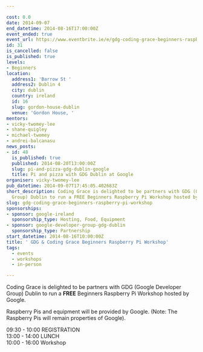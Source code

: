 ```yaml
---

cost: 0.0
date: 2014-09-07
end_datetime: 2014-08-16T17:00:00Z
event_ended: true
event_url: https://www.eventbrite.ie/e/gdg-coding-grace-beginners-raspberry-pi-workshop-tickets-12489346973
id: 31
is_cancelled: false
is_published: true
levels:
- Beginners
location:
  address1: 'Barrow St '
  address2: Dublin 4
  city: dublin
  country: ireland
  id: 16
  slug: gordon-house-dublin
  venue: 'Gordon House, '
mentors:
- vicky-twomey-lee
- shane-quigley
- michael-twomey
- andrei-balcanasu
news_posts:
- id: 48
  is_published: true
  published: 2014-08-20T13:00:00Z
  slug: pi-and-pizza-gdg-dublin-google
  title: Pi and pizza with GDG Dublin at Google
organiser: vicky-twomey-lee
pub_datetime: 2014-09-07T17:45:05.402683Z
short_description: Coding Grace is delighted to be partners with GDG (Google Developer
  Group) Dublin to run a FREE Beginners Raspberry Pi Workshop hosted by Google.
slug: gdg-coding-grace-beginners-raspberry-pi-workshop
sponsorships:
- sponsor: google-ireland
  sponsorship_type: Hosting, Food, Equipment
- sponsor: google-developer-group-gdg-dublin
  sponsorship_type: Partnership
start_datetime: 2014-08-16T10:00:00Z
title: ' GDG & Coding Grace Beginners Raspberry Pi Workshop'
tags:
  - events
  - workshops
  - in-person

---
```


Coding Grace is delighted to be partners with GDG (Google Developer Group) Dublin to run a **FREE** Beginners Raspberry Pi Workshop hosted by Google.

Raspberry Pis and equipment will be provided by Google. (Note: The Raspberry Pis will remain properties of Google).

09:30 - 10:00 REGISTRATION<br/>
13:00 - 14:00 LUNCH <br/>
10:00 - 16:00 Workshop <br/>
